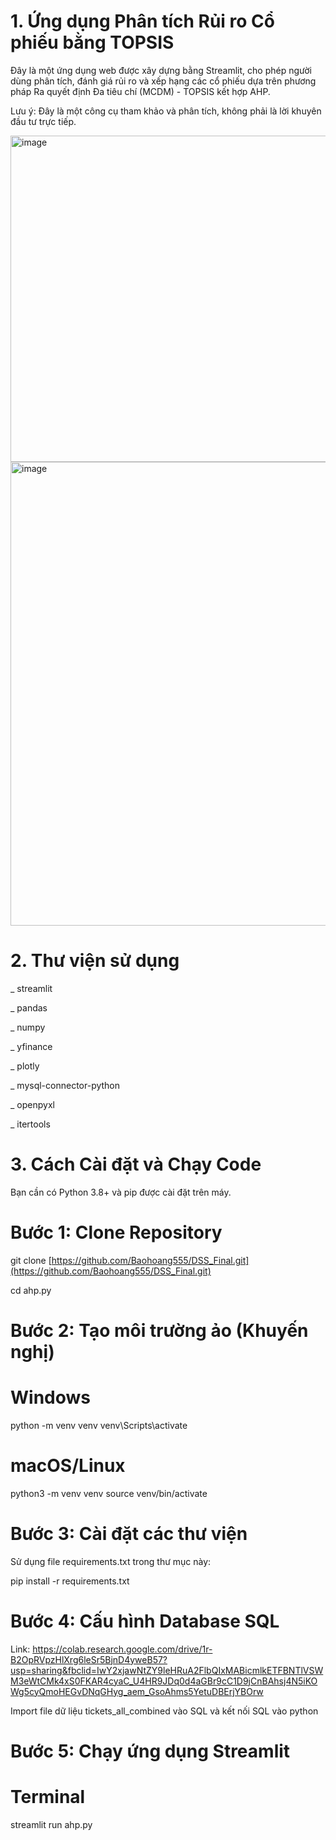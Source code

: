 # 1. Ứng dụng Phân tích Rủi ro Cổ phiếu bằng TOPSIS

Đây là một ứng dụng web được xây dựng bằng Streamlit, cho phép người dùng phân tích, đánh giá rủi ro và xếp hạng các cổ phiếu dựa trên phương pháp Ra quyết định Đa tiêu chí (MCDM) - TOPSIS kết hợp AHP.

Lưu ý: Đây là một công cụ tham khảo và phân tích, không phải là lời khuyên đầu tư trực tiếp.

<img width="1221" height="522" alt="image" src="https://github.com/user-attachments/assets/114414db-4c44-4413-a56f-a0cc3c068ef2" />

<img width="722" height="742" alt="image" src="https://github.com/user-attachments/assets/21459c11-cbc1-4854-8ffd-75480dec293f" />



# 2. Thư viện sử dụng


_ streamlit 

_ pandas 

_ numpy 

_ yfinance 

_ plotly 

_ mysql-connector-python 

_ openpyxl 

_ itertools


# 3. Cách Cài đặt và Chạy Code

Bạn cần có Python 3.8+ và pip được cài đặt trên máy.

# Bước 1: Clone Repository

git clone [https://github.com/Baohoang555/DSS_Final.git](https://github.com/Baohoang555/DSS_Final.git)

cd ahp.py

# Bước 2: Tạo môi trường ảo (Khuyến nghị)

# Windows
python -m venv venv
venv\Scripts\activate

# macOS/Linux
python3 -m venv venv
source venv/bin/activate



# Bước 3: Cài đặt các thư viện

Sử dụng file requirements.txt trong thư mục này:

pip install -r requirements.txt


# Bước 4: Cấu hình Database SQL
Link: https://colab.research.google.com/drive/1r-B2OpRVpzHlXrg6leSr5BjnD4yweB57?usp=sharing&fbclid=IwY2xjawNtZY9leHRuA2FlbQIxMABicmlkETFBNTlVSWM3eWtCMk4xS0FKAR4cyaC_U4HR9JDq0d4aGBr9cC1D9jCnBAhsj4N5iKOWg5cyQmoHEGvDNqGHyg_aem_GsoAhms5YetuDBErjYBOrw



Import file dữ liệu tickets_all_combined vào SQL và kết nối SQL vào python

# Bước 5: Chạy ứng dụng Streamlit
# Terminal
streamlit run ahp.py


